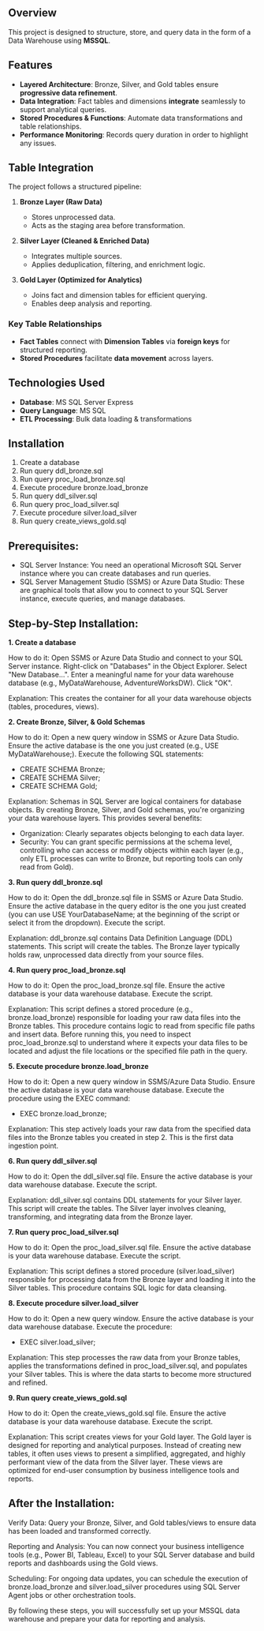 ## Overview
This project is designed to structure, store, and query data in the form of a Data Warehouse using **MSSQL**.

## Features
- **Layered Architecture**: Bronze, Silver, and Gold tables ensure **progressive data refinement**.
- **Data Integration**: Fact tables and dimensions **integrate** seamlessly to support analytical queries.
- **Stored Procedures & Functions**: Automate data transformations and table relationships.
- **Performance Monitoring**: Records query duration in order to highlight any issues.

## Table Integration
The project follows a structured pipeline:
1. **Bronze Layer (Raw Data)**
   - Stores unprocessed data.
   - Acts as the staging area before transformation.

2. **Silver Layer (Cleaned & Enriched Data)**
   - Integrates multiple sources.
   - Applies deduplication, filtering, and enrichment logic.

3. **Gold Layer (Optimized for Analytics)**
   - Joins fact and dimension tables for efficient querying.
   - Enables deep analysis and reporting.

### **Key Table Relationships**
- **Fact Tables** connect with **Dimension Tables** via **foreign keys** for structured reporting.
- **Stored Procedures** facilitate **data movement** across layers.

## Technologies Used
- **Database**: MS SQL Server Express
- **Query Language**: MS SQL
- **ETL Processing**: Bulk data loading & transformations

## Installation

1. Create a database
2. Run query ddl_bronze.sql
3. Run query proc_load_bronze.sql
4. Execute procedure bronze.load_bronze
5. Run query ddl_silver.sql
6. Run query proc_load_silver.sql
7. Execute procedure silver.load_silver
8. Run query create_views_gold.sql

## Prerequisites:
- SQL Server Instance: You need an operational Microsoft SQL Server instance where you can create databases and run queries.
- SQL Server Management Studio (SSMS) or Azure Data Studio: These are graphical tools that allow you to connect to your SQL Server instance, execute queries, and manage databases.

## Step-by-Step Installation:

**1. Create a database**

How to do it:
Open SSMS or Azure Data Studio and connect to your SQL Server instance.
Right-click on "Databases" in the Object Explorer.
Select "New Database...".
Enter a meaningful name for your data warehouse database (e.g., MyDataWarehouse, AdventureWorksDW).
Click "OK".

Explanation: This creates the container for all your data warehouse objects (tables, procedures, views).

**2. Create Bronze, Silver, & Gold Schemas**

How to do it:
Open a new query window in SSMS or Azure Data Studio.
Ensure the active database is the one you just created (e.g., USE MyDataWarehouse;).
Execute the following SQL statements:
- CREATE SCHEMA Bronze;
- CREATE SCHEMA Silver;
- CREATE SCHEMA Gold;

Explanation: Schemas in SQL Server are logical containers for database objects. By creating Bronze, Silver, and Gold schemas, you're organizing your data warehouse layers. This provides several benefits:
- Organization: Clearly separates objects belonging to each data layer.
- Security: You can grant specific permissions at the schema level, controlling who can access or modify objects within each layer (e.g., only ETL processes can write to Bronze, but reporting tools can only read from Gold).

**3. Run query ddl_bronze.sql**

How to do it:
Open the ddl_bronze.sql file in SSMS or Azure Data Studio.
Ensure the active database in the query editor is the one you just created (you can use USE YourDatabaseName; at the beginning of the script or select it from the dropdown).
Execute the script.

Explanation: ddl_bronze.sql contains Data Definition Language (DDL) statements. This script will create the tables. The Bronze layer typically holds raw, unprocessed data directly from your source files.

**4. Run query proc_load_bronze.sql**

How to do it:
Open the proc_load_bronze.sql file.
Ensure the active database is your data warehouse database.
Execute the script.

Explanation: This script defines a stored procedure (e.g., bronze.load_bronze) responsible for loading your raw data files into the Bronze tables. This procedure contains logic to read from specific file paths and insert data. Before running this, you need to inspect proc_load_bronze.sql to understand where it expects your data files to be located and adjust the file locations or the specified file path in the query.

**5. Execute procedure bronze.load_bronze**

How to do it:
Open a new query window in SSMS/Azure Data Studio.
Ensure the active database is your data warehouse database.
Execute the procedure using the EXEC command:
- EXEC bronze.load_bronze;

Explanation: This step actively loads your raw data from the specified data files into the Bronze tables you created in step 2. This is the first data ingestion point.

**6. Run query ddl_silver.sql**

How to do it:
Open the ddl_silver.sql file.
Ensure the active database is your data warehouse database.
Execute the script.

Explanation: ddl_silver.sql contains DDL statements for your Silver layer. This script will create the tables. The Silver layer involves cleaning, transforming, and integrating data from the Bronze layer.

**7. Run query proc_load_silver.sql**

How to do it:
Open the proc_load_silver.sql file.
Ensure the active database is your data warehouse database.
Execute the script.

Explanation: This script defines a stored procedure (silver.load_silver) responsible for processing data from the Bronze layer and loading it into the Silver tables. This procedure contains SQL logic for data cleansing.

**8. Execute procedure silver.load_silver**

How to do it:
Open a new query window.
Ensure the active database is your data warehouse database.
Execute the procedure:
- EXEC silver.load_silver;

Explanation: This step processes the raw data from your Bronze tables, applies the transformations defined in proc_load_silver.sql, and populates your Silver tables. This is where the data starts to become more structured and refined.

**9. Run query create_views_gold.sql**

How to do it:
Open the create_views_gold.sql file.
Ensure the active database is your data warehouse database.
Execute the script.

Explanation: This script creates views for your Gold layer. The Gold layer is designed for reporting and analytical purposes. Instead of creating new tables, it often uses views to present a simplified, aggregated, and highly performant view of the data from the Silver layer. These views are optimized for end-user consumption by business intelligence tools and reports.

## After the Installation:

Verify Data: Query your Bronze, Silver, and Gold tables/views to ensure data has been loaded and transformed correctly.

Reporting and Analysis: You can now connect your business intelligence tools (e.g., Power BI, Tableau, Excel) to your SQL Server database and build reports and dashboards using the Gold views.

Scheduling: For ongoing data updates, you can schedule the execution of bronze.load_bronze and silver.load_silver procedures using SQL Server Agent jobs or other orchestration tools.

By following these steps, you will successfully set up your MSSQL data warehouse and prepare your data for reporting and analysis.
